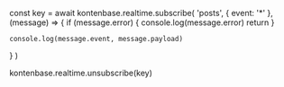 const key = await kontenbase.realtime.subscribe(
  'posts',
  { event: '*' },
  (message) => {
    if (message.error) {
      console.log(message.error)
      return
    }

    console.log(message.event, message.payload)
  }
)

kontenbase.realtime.unsubscribe(key)